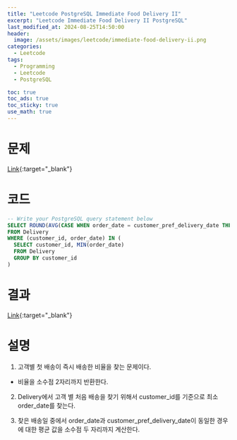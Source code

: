 ```yaml
---
title: "Leetcode PostgreSQL Immediate Food Delivery II"
excerpt: "Leetcode Immediate Food Delivery II PostgreSQL"
last_modified_at: 2024-08-25T14:50:00
header:
  image: /assets/images/leetcode/immediate-food-delivery-ii.png
categories:
  - Leetcode
tags:
  - Programming
  - Leetcode
  - PostgreSQL

toc: true
toc_ads: true
toc_sticky: true
use_math: true
---
```

# 문제
[Link](https://leetcode.com/problems/immediate-food-delivery-ii/){:target="_blank"}

# 코드
```sql
-- Write your PostgreSQL query statement below
SELECT ROUND(AVG(CASE WHEN order_date = customer_pref_delivery_date THEN 1 ELSE 0 END) * 100, 2) AS immediate_percentage
FROM Delivery
WHERE (customer_id, order_date) IN (
  SELECT customer_id, MIN(order_date)
  FROM Delivery
  GROUP BY customer_id
)
```

# 결과
[Link](https://leetcode.com/problems/product-price-at-a-given-date/submissions/1367519463/){:target="_blank"}

# 설명
1. 고객별 첫 배송이 즉시 배송한 비율을 찾는 문제이다.
- 비율을 소수점 2자리까지 반환한다.

2. Delivery에서 고객 별 처음 배송을 찾기 위해서 customer_id를 기준으로 최소 order_date를 찾는다.

3. 찾은 배송일 중에서 order_date과 customer_pref_delivery_date이 동일한 경우에 대한 평균 값을 소수점 두 자리까지 계산한다.